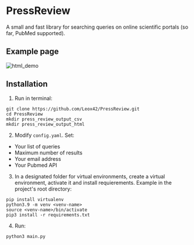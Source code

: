 # PressReview
A small and fast library for searching queries on online scientific portals (so far, PubMed supported).
## Example page
![html_demo](https://github.com/Leox42/PressReview/assets/132593863/71fa72b9-9029-49b8-b703-e02c3c4f5747)
## Installation
1. Run in terminal:
```
git clone https://github.com/Leox42/PressReview.git
cd PressReview
mkdir press_review_output_csv
mkdir press_review_output_html
```
2. Modify `config.yaml`. Set:
* Your list of queries
* Maximum number of results
* Your email address
* Your Pubmed API

3. In a designated folder for virtual environments, create a virtual environment, activate it and install requierements. Example in the project's root directory:
```
pip install virtualenv
python3.9 -m venv <venv-name>
source <venv-name>/bin/activate
pip3 install -r requirements.txt
```
4. Run:
```
python3 main.py
```
